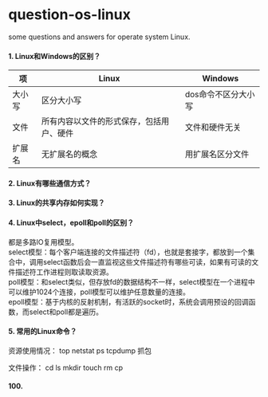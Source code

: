# question-os-linux
some questions and answers for operate system Linux.

#### 1. Linux和Windows的区别？
项 | Linux | Windows
-|-|-
大小写 | 区分大小写 | dos命令不区分大小写
文件 | 所有内容以文件的形式保存，包括用户、硬件 | 文件和硬件无关
扩展名 | 无扩展名的概念 | 用扩展名区分文件

#### 2. Linux有哪些通信方式？

#### 3. Linux的共享内存如何实现？

#### 4. Linux中select，epoll和poll的区别？
都是多路IO复用模型。<br>
select模型：每个客户端连接的文件描述符（fd），也就是套接字，都放到一个集合中，调用select函数后会一直监视这些文件描述符有哪些可读，如果有可读的文件描述符工作进程则取读取资源。<br>
poll模型：和select类似，但存放fd的数据结构不一样，select模型在一个进程中可以维护1024个连接，poll模型可以维护任意数量的连接。<br>
epoll模型：基于内核的反射机制，有活跃的socket时，系统会调用预设的回调函数，而select和poll都是遍历。

#### 5. 常用的Linux命令？
资源使用情况：
top
netstat
ps
tcpdump 抓包

文件操作：
cd
ls
mkdir
touch
rm
cp












#### 100.
